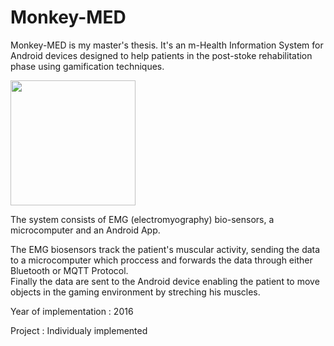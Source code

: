 <h1> Monkey-MED </h1>
<p> Monkey-MED is my master's thesis. It's an m-Health Information System for Android devices designed to help patients in the post-stoke rehabilitation phase using gamification techniques. </p>
<img src="https://www.labrosb.com/project-thumbs/monkeyMed.png" height="200px" />
<p> The system consists of EMG (electromyography) bio-sensors, a microcomputer and an Android App.</p>
<p> The EMG biosensors track the patient's muscular activity, sending the data to a microcomputer which proccess and forwards the data    through either Bluetooth or MQTT Protocol.
<br />
Finally the data are sent to the Android device enabling the patient to move objects in the gaming environment by streching his muscles. </p>
<p>Year of implementation : 2016</p>
<p>Project : Individualy implemented</p> 

